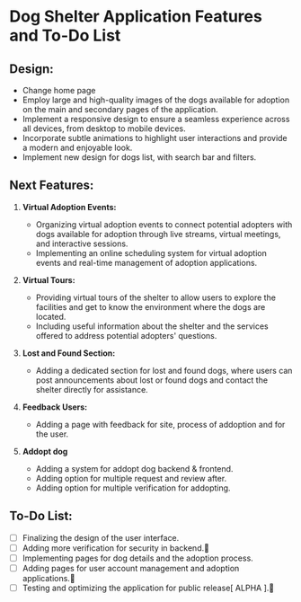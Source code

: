 # Dog Shelter Application Features and To-Do List

## Design:
- Change home page
- Employ large and high-quality images of the dogs available for adoption on the main and secondary pages of the application.
- Implement a responsive design to ensure a seamless experience across all devices, from desktop to mobile devices.
- Incorporate subtle animations to highlight user interactions and provide a modern and enjoyable look.
- Implement new design for dogs list, with search bar and filters.

## Next Features:
1. **Virtual Adoption Events:**
   - Organizing virtual adoption events to connect potential adopters with dogs available for adoption through live streams, virtual meetings, and interactive sessions.
   - Implementing an online scheduling system for virtual adoption events and real-time management of adoption applications.

2. **Virtual Tours:**
   - Providing virtual tours of the shelter to allow users to explore the facilities and get to know the environment where the dogs are located.
   - Including useful information about the shelter and the services offered to address potential adopters' questions.

3. **Lost and Found Section:**
   - Adding a dedicated section for lost and found dogs, where users can post announcements about lost or found dogs and contact the shelter directly for assistance.

4. **Feedback Users:**
   - Adding a page with feedback for site, process of addoption and for the user.

5. **Addopt dog**
   - Adding a system for addopt dog backend & frontend.
   - Adding option for multiple request and review after.
   - Adding option for multiple verification for addopting.


## To-Do List:
- [ ] Finalizing the design of the user interface.
- [ ] Adding more verification for security in backend.🔴
- [ ] Implementing pages for dog details and the adoption process.
- [ ] Adding pages for user account management and adoption applications.🔴
- [ ] Testing and optimizing the application for public release[ ALPHA ].🔴
